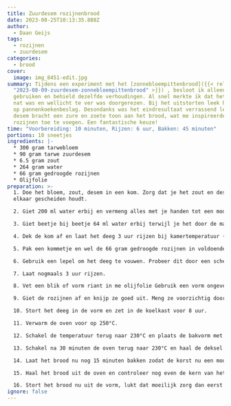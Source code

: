 ```yaml
---
title: Zuurdesem rozijnenbrood
date: 2023-08-25T10:13:35.888Z
author:
  - Daan Geijs
tags:
  - rozijnen
  - zuurdesem
categories:
  - brood
cover:
  image: img_8451-edit.jpg
summary: Tijdens een experiment met het [zonnebloempittenbrood]({{< relref
  "2023-08-09-zuurdesem-zonnebloempittenbrood" >}}) , besloot ik alleen bloem te
  gebruiken en behield dezelfde verhoudingen. Al snel merkte ik dat het deeg erg
  nat was en wellicht te ver was doorgerezen. Bij het uitstorten leek het bijna
  op pannenkoekenbeslag. Desondanks was het eindresultaat verrassend lekker. De
  desem bracht een zure en zoete toon aan het brood, wat me inspireerde om
  rozijnen toe te voegen. Een fantastische keuze!
time: "Voorbereiding: 10 minuten, Rijzen: 6 uur, Bakken: 45 minuten"
portions: 10 sneetjes
ingredients: |-
  * 300 gram tarwebloem
  * 90 gram tarwe zuurdesem
  * 6.5 gram zout
  * 264 gram water
  * 66 gram gedroogde rozijnen
  * Olijfolie
preparation: >-
  1. Doe het bloem, zout, desem in een kom. Zorg dat je het zout en desem van
  elkaar gescheiden houdt.

  2. Giet 200 ml water erbij en vermeng alles met je handen tot een modderachtige massa, je kan hier ook prima een staande mixer voor gebruiken.

  3. Giet beetje bij beetje 64 ml water erbij terwijl je het door de massa mengt (inwassen).

  4. Dek de kom af en laat het deeg 3 uur rijzen bij kamertemperatuur (20°C).

  5. Pak een kommetje en wel de 66 gram gedroogde rozijnen in voldoende water.

  6. Gebruik een lepel om het deeg te vouwen. Probeer dit door een scheppende beweging te maken. 

  7. Laat nogmaals 3 uur rijzen.

  8. Vet een blik of vorm riant in me olijfolie Gebruik een vorm ongeveer 1.7 liter die af te sluiten is. Twijfel je over de inhoud, vul dan je vorm met water en giet deze vervolgens in een maatbeker. Zo weet je snel wat de inhoud van je vorm is. Zelf heb ik een 1/6 gastronormbak gebruikt van 100mm.

  9. Giet de rozijnen af en knijp ze goed uit. Meng ze voorzichtig door het deeg met dezelfde beweging als stap 6. Ik vang meestal het water op en bewaar dit in de koelkast. Het is namelijk enorm lekker gezoet water dat ik gebruik om bij een stoof of curry toe te voegen.

  10. Stort het deeg in de vorm en zet in de koelkast voor 8 uur.

  11. Verwarm de oven voor op 250°C.

  12. Schakel de temperatuur terug naar 230°C en plaats de bakvorm met een hitte bestendige deksel in de oven. De deksel zorgt ervoor dat er genoeg vocht rondom het brood zit om nog mooi te rijzen. Heb je geen deksel, gebruik dan je stoomfunctie in de oven of plaats een bakje met water van te voren in je oven.

  13. Schakel na 30 minuten de oven terug naar 230°C en haal de deksel van je vorm.

  14. Laat het brood nu nog 15 minuten bakken zodat de korst nu een mooie goudbruine kleur krijgt. Het brood heeft nu een totaal van 45 minuten in de oven gestaan. 

  15. Haal het brood uit de oven en controleer nog even de kern van het brood, is die meer dan 97°C dan is je brood gaar.

  16. Stort het brood nu uit de vorm, lukt dat moeilijk zorg dan eerst dat je met een spatel de zijkanten een beetje loswrikt.
ignore: false
---
```

